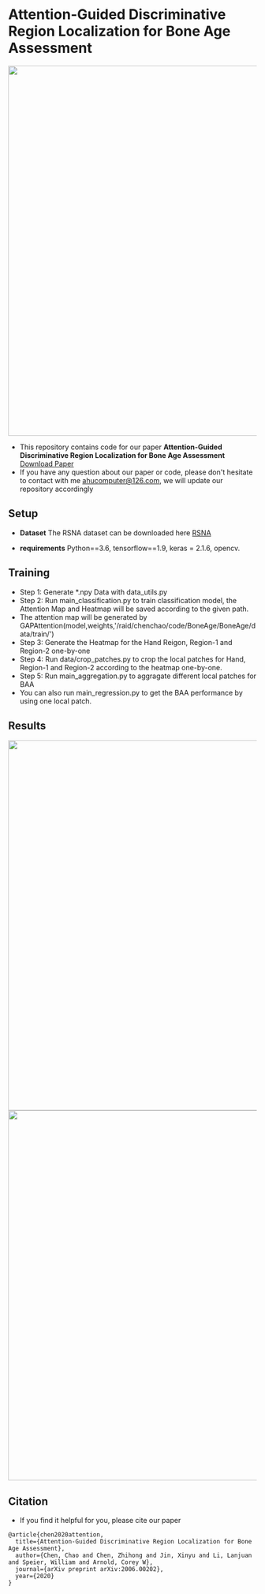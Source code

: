 # Attention-Guided Discriminative Region Localization for Bone Age Assessment
<div align=center><img src="https://github.com/chenchao666/Bone-Age-Assessment/blob/master/img/img1.png" width="750" /></div>

* This repository contains code for our paper **Attention-Guided Discriminative Region Localization for Bone Age Assessment** [Download Paper](https://arxiv.org/abs/2006.00202)
* If you have any question about our paper or code, please don't hesitate to contact with me ahucomputer@126.com, we will update our repository accordingly

## Setup
* **Dataset** The RSNA dataset can be downloaded here [RSNA](https://www.kaggle.com/kmader/rsna-bone-age) 

* **requirements** Python==3.6, tensorflow==1.9, keras = 2.1.6, opencv.

## Training
* Step 1: Generate *.npy Data with data_utils.py
* Step 2: Run main_classification.py to train classification model, the Attention Map and Heatmap will be saved according to the given path.
* The attention map will be generated by  GAPAttention(model,weights,'/raid/chenchao/code/BoneAge/BoneAge/data/train/')
* Step 3: Generate the Heatmap for the Hand Reigon, Region-1 and Region-2 one-by-one
* Step 4: Run data/crop_patches.py to crop the local patches for Hand, Region-1 and Region-2 according to the heatmap one-by-one.
* Step 5: Run main_aggregation.py to aggragate different local patches for BAA
* You can also run main_regression.py to get the BAA performance by using one local patch.

## Results
<div align=center><img src="https://github.com/chenchao666/Bone-Age-Assessment/blob/master/img/img2.png" width="750" /></div>
<div align=center><img src="https://github.com/chenchao666/Bone-Age-Assessment/blob/master/img/img3.png" width="750" /></div>

## Citation
* If you find it helpful for you, please cite our paper
```
@article{chen2020attention,
  title={Attention-Guided Discriminative Region Localization for Bone Age Assessment},
  author={Chen, Chao and Chen, Zhihong and Jin, Xinyu and Li, Lanjuan and Speier, William and Arnold, Corey W},
  journal={arXiv preprint arXiv:2006.00202},
  year={2020}
}
